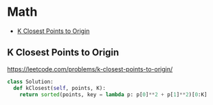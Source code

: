 # Math

+ [ K Closest Points to Origin](#k-closest-points-to-origin)

##  K Closest Points to Origin
https://leetcode.com/problems/k-closest-points-to-origin/
```python
class Solution:
  def kClosest(self, points, K):
    return sorted(points, key = lambda p: p[0]**2 + p[1]**2)[0:K]
```